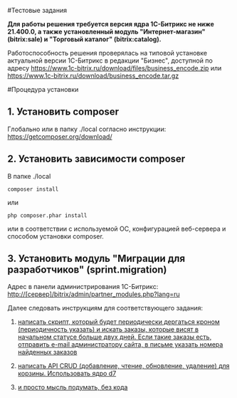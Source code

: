 #Тестовые задания

**Для работы решения требуется версия ядра 1С-Битрикс не ниже 21.400.0, а также установленный модуль "Интернет-магазин" (bitrix:sale) и "Торговый каталог" (bitrix:catalog).**

Работоспособность решения проверялась на типовой установке актуальной версии 1С-Битрикс в редакции "Бизнес", доступной по адресу https://www.1c-bitrix.ru/download/files/business_encode.zip или https://www.1c-bitrix.ru/download/business_encode.tar.gz 

#Процедура установки

## 1.  Установить composer
Глобально или в папку ./local согласно инструкции: https://getcomposer.org/download/

## 2. Установить зависимости composer
В папке ./local

`composer install`

или

`php composer.phar install`

или в соответствии с используемой ОС, конфигурацией веб-сервера и способом установки composer.

## 3. Установить модуль "Миграции для разработчиков" (sprint.migration)
Адрес в панели администрирования 1С-Битрикс: 
[http://[сервер]/bitrix/admin/partner_modules.php?lang=ru](http://[сервер]/bitrix/admin/partner_modules.php?lang=ru)

Далее следовать инструкциям для соответствующего задания:

1. [написать скрипт, который будет периодически дергаться кроном (периодичность указать) и искать заказы, которые висят в начальном статусе больше двух дней.
   Если такие заказы есть, отправить e-mail администратору сайта, в письме указать номера найденных заказов](readme_1.md)


2. [написать API CRUD (добавление, чтение, обновление, удаление) для корзины. Использовать ядро d7](readme_2.md)


3. [и просто мысль подумать, без кода](readme_3.md)

